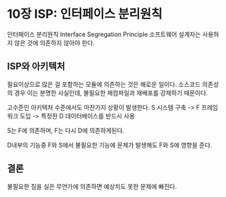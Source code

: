 # 10장 ISP: 인터페이스 분리원칙
인터페이스 분리원칙 Interface Segregation Principle
소프트웨어 설계자는 사용하지 않은 것에 의존하지 않아야 한다.

## ISP와 아키텍처
필요이상으로 많은 걸 포함하는 모듈에 의존하는 것은 해로운 일이다.
소스코드 의존성의 경우 이는 분명한 사실인데, 불필요한 재컴파일과 재배포를 강제하기 때문이다.

고수준인 아키텍처 수준에서도 마찬가지 상황이 발생한다.
S 시스템 구축 -> F 프레임워크 도입 -> 특정한 D 데이터베이스를 반드시 사용

S는 F에 의존하며, F는 다시 D에 의존하게된다.

D내부의 기능중 F와 S에서 불필요한 기능에 문제가 발생해도 F와 S에 영향을 준다.

## 결론
불필요한 짐을 실은 무언가에 의존하면 예상치도 못한 문제에 빠진다.
